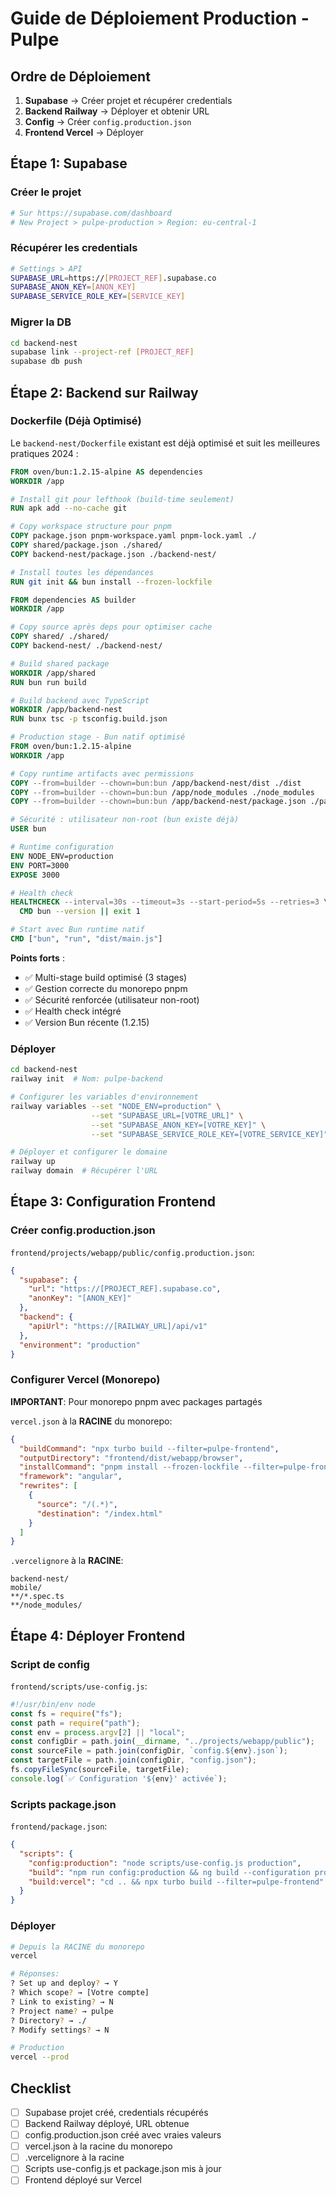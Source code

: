 # Guide de Déploiement Production - Pulpe

## Ordre de Déploiement

1. **Supabase** → Créer projet et récupérer credentials
2. **Backend Railway** → Déployer et obtenir URL
3. **Config** → Créer `config.production.json`
4. **Frontend Vercel** → Déployer

## Étape 1: Supabase

### Créer le projet

```bash
# Sur https://supabase.com/dashboard
# New Project > pulpe-production > Region: eu-central-1
```

### Récupérer les credentials

```bash
# Settings > API
SUPABASE_URL=https://[PROJECT_REF].supabase.co
SUPABASE_ANON_KEY=[ANON_KEY]
SUPABASE_SERVICE_ROLE_KEY=[SERVICE_KEY]
```

### Migrer la DB

```bash
cd backend-nest
supabase link --project-ref [PROJECT_REF]
supabase db push
```

## Étape 2: Backend sur Railway

### Dockerfile (Déjà Optimisé)

Le `backend-nest/Dockerfile` existant est déjà optimisé et suit les meilleures pratiques 2024 :

```dockerfile
FROM oven/bun:1.2.15-alpine AS dependencies
WORKDIR /app

# Install git pour lefthook (build-time seulement)
RUN apk add --no-cache git

# Copy workspace structure pour pnpm
COPY package.json pnpm-workspace.yaml pnpm-lock.yaml ./
COPY shared/package.json ./shared/
COPY backend-nest/package.json ./backend-nest/

# Install toutes les dépendances
RUN git init && bun install --frozen-lockfile

FROM dependencies AS builder
WORKDIR /app

# Copy source après deps pour optimiser cache
COPY shared/ ./shared/
COPY backend-nest/ ./backend-nest/

# Build shared package
WORKDIR /app/shared
RUN bun run build

# Build backend avec TypeScript
WORKDIR /app/backend-nest
RUN bunx tsc -p tsconfig.build.json

# Production stage - Bun natif optimisé
FROM oven/bun:1.2.15-alpine
WORKDIR /app

# Copy runtime artifacts avec permissions
COPY --from=builder --chown=bun:bun /app/backend-nest/dist ./dist
COPY --from=builder --chown=bun:bun /app/node_modules ./node_modules
COPY --from=builder --chown=bun:bun /app/backend-nest/package.json ./package.json

# Sécurité : utilisateur non-root (bun existe déjà)
USER bun

# Runtime configuration
ENV NODE_ENV=production
ENV PORT=3000
EXPOSE 3000

# Health check
HEALTHCHECK --interval=30s --timeout=3s --start-period=5s --retries=3 \
  CMD bun --version || exit 1

# Start avec Bun runtime natif
CMD ["bun", "run", "dist/main.js"]
```

**Points forts** :
- ✅ Multi-stage build optimisé (3 stages)
- ✅ Gestion correcte du monorepo pnpm
- ✅ Sécurité renforcée (utilisateur non-root)
- ✅ Health check intégré
- ✅ Version Bun récente (1.2.15)

### Déployer

```bash
cd backend-nest
railway init  # Nom: pulpe-backend

# Configurer les variables d'environnement
railway variables --set "NODE_ENV=production" \
                  --set "SUPABASE_URL=[VOTRE_URL]" \
                  --set "SUPABASE_ANON_KEY=[VOTRE_KEY]" \
                  --set "SUPABASE_SERVICE_ROLE_KEY=[VOTRE_SERVICE_KEY]"

# Déployer et configurer le domaine
railway up
railway domain  # Récupérer l'URL
```

## Étape 3: Configuration Frontend

### Créer config.production.json

`frontend/projects/webapp/public/config.production.json`:

```json
{
  "supabase": {
    "url": "https://[PROJECT_REF].supabase.co",
    "anonKey": "[ANON_KEY]"
  },
  "backend": {
    "apiUrl": "https://[RAILWAY_URL]/api/v1"
  },
  "environment": "production"
}
```

### Configurer Vercel (Monorepo)

**IMPORTANT**: Pour monorepo pnpm avec packages partagés

`vercel.json` à la **RACINE** du monorepo:

```json
{
  "buildCommand": "npx turbo build --filter=pulpe-frontend",
  "outputDirectory": "frontend/dist/webapp/browser",
  "installCommand": "pnpm install --frozen-lockfile --filter=pulpe-frontend --filter=@pulpe/shared --ignore-scripts",
  "framework": "angular",
  "rewrites": [
    {
      "source": "/(.*)",
      "destination": "/index.html"
    }
  ]
}
```

`.vercelignore` à la **RACINE**:

```
backend-nest/
mobile/
**/*.spec.ts
**/node_modules/
```

## Étape 4: Déployer Frontend

### Script de config

`frontend/scripts/use-config.js`:

```javascript
#!/usr/bin/env node
const fs = require("fs");
const path = require("path");
const env = process.argv[2] || "local";
const configDir = path.join(__dirname, "../projects/webapp/public");
const sourceFile = path.join(configDir, `config.${env}.json`);
const targetFile = path.join(configDir, "config.json");
fs.copyFileSync(sourceFile, targetFile);
console.log(`✅ Configuration '${env}' activée`);
```

### Scripts package.json

`frontend/package.json`:

```json
{
  "scripts": {
    "config:production": "node scripts/use-config.js production",
    "build": "npm run config:production && ng build --configuration production",
    "build:vercel": "cd .. && npx turbo build --filter=pulpe-frontend"
  }
}
```

### Déployer

```bash
# Depuis la RACINE du monorepo
vercel

# Réponses:
? Set up and deploy? → Y
? Which scope? → [Votre compte]
? Link to existing? → N
? Project name? → pulpe
? Directory? → ./
? Modify settings? → N

# Production
vercel --prod
```

## Checklist

- [ ] Supabase projet créé, credentials récupérés
- [ ] Backend Railway déployé, URL obtenue
- [ ] config.production.json créé avec vraies valeurs
- [ ] vercel.json à la racine du monorepo
- [ ] .vercelignore à la racine
- [ ] Scripts use-config.js et package.json mis à jour
- [ ] Frontend déployé sur Vercel
